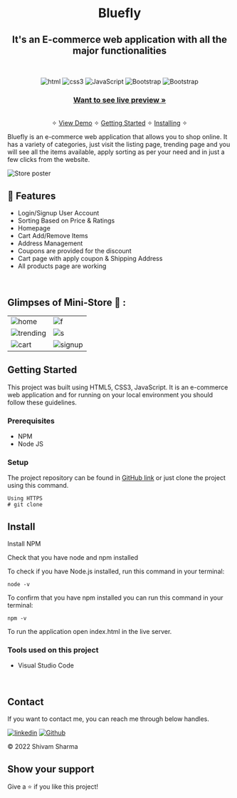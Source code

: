 <h1 align="center">Bluefly</h1> 

<h2 align="center">It's an E-commerce web application with all the major functionalities</h2>

<br />
<p align="center">
    <img src="https://img.shields.io/badge/HTML5-E34F26?style=for-the-badge&logo=html5&logoColor=white" alt="html"/>
    <img src="https://img.shields.io/badge/CSS3-1572B6?style=for-the-badge&logo=css3&logoColor=white" alt="css3"/> 
    <img src="https://img.shields.io/badge/JavaScript-323330?style=for-the-badge&logo=javascript&logoColor=F7DF1E" alt="JavaScript" />
    <img src ="https://img.shields.io/badge/bootstrap-%23563D7C.svg?style=for-the-badge&logo=bootstrap&logoColor=white" alt="Bootstrap"/>
    <img src ="https://img.shields.io/badge/netlify-%23000000.svg?style=for-the-badge&logo=netlify&logoColor=#00C7B7" alt="Bootstrap"/>

   
</p>

<h3 align="center"><a href="https://stunning-stroopwafel-8b6ace.netlify.app/"><strong>Want to see live preview »</strong></a></h3>

<p align="center"> 
    <br />&#10023;
    <a href="#Demo">View Demo</a>   &#10023;  
    <a href="#Getting-Started">Getting Started</a> &#10023; <a href="#Install">Installing</a> &#10023;   
  </p>
  
  Bluefly is an e-commerce web application that allows you to shop online. It has a variety of categories, just visit the  listing page, trending page and you will see all the items available, apply sorting as per your need and in just a few clicks from the website.
  
 
  
  ![Store poster](https://github.com/optimizershivam/Bluefly-webapp/blob/master/bluefly/bluefly1.png)

  



## 🚀 Features
- Login/Signup User Account
- Sorting Based on Price & Ratings
- Homepage
- Cart Add/Remove Items
- Address Management
- Coupons are provided for the discount
- Cart page with apply coupon & Shipping Address 
- All products page are working

<br />

## Glimpses of Mini-Store 🙈 :


<table>
  <tr>
    <td><img src="https://github.com/optimizershivam/Bluefly-webapp/blob/master/bluefly/bluefly1.png" alt="home" /></td>
    <td><img src="https://github.com/optimizershivam/Bluefly-webapp/blob/master/bluefly/bluefly2.png" alt="f" /></td>
  </tr>
  <tr>
    <td><img src="https://github.com/optimizershivam/Bluefly-webapp/blob/master/bluefly/bluefly3.png" alt="trending" /></td>
    <td><img src="https://github.com/optimizershivam/Bluefly-webapp/blob/master/bluefly/bluefly4.png" alt="s" /></td>
  </tr>
  <tr>
    <td><img src="https://github.com/optimizershivam/Bluefly-webapp/blob/master/bluefly/bluefly5.png" alt="cart" /></td>
    <td><img src="https://github.com/optimizershivam/Bluefly-webapp/blob/master/bluefly/bluefly6.png" alt="signup" /></td>
  </tr>
</table>



## Getting Started

This project was built using HTML5, CSS3, JavaScript. It is an e-commerce web application and for running on your local environment you should follow these guidelines.


### Prerequisites

- NPM 
- Node JS

### Setup


The project repository can be found in [GitHub link](https://github.com/optimizershivam/Bluefly-webapp) or just clone the project using this command. 


```
Using HTTPS
# git clone 
```


## Install

Install NPM

Check that you have node and npm installed

To check if you have Node.js installed, run this command in your terminal:


```
node -v
```

To confirm that you have npm installed you can run this command in your terminal:


```
npm -v
```

To run the application open index.html in the live server.




### Tools used on this project

- Visual Studio Code


<br/>



## Contact

If you want to contact me, you can reach me through below handles.

[![linkedin](	https://img.shields.io/badge/LinkedIn-0077B5?style=for-the-badge&logo=linkedin&logoColor=white)](https://www.linkedin.com/in/itsurshivam/)
[![Github](https://img.shields.io/badge/GitHub-100000?style=for-the-badge&logo=github&logoColor=white)](https://github.com/optimizershivam/)

© 2022 Shivam Sharma



## Show your support

Give a ⭐️ if you like this project!
